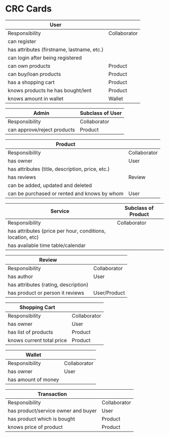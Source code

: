 # CRC Cards

| User                    |                 |
| ----------------------- | --------------- |
| Responsibility                                | Collaborator  |
| can register                                  |               |
| has attributes (firstname, lastname, etc.)    |               |
| can login after being registered              |               |
| can own products                              |  Product      |
| can buy/loan products                         |  Product      |
| has a shopping cart                           |  Product      |
| knows products he has bought/lent             |  Product      |
| knows amount in wallet                        |  Wallet       |

| Admin                    | Subclass of User |
| ------------------------ | ---------------- |
| Responsibility                                | Collaborator  |
| can approve/reject products                   | Product       |

| Product                 |                 |
| ----------------------- | --------------- |
| Responsibility                                    | Collaborator  |
| has owner                                         |  User         |
| has attributes (title, description, price, etc.)  |               |
| has reviews                                       |  Review       |
| can be added, updated and deleted                 |               |
| can be purchased or rented and knows by whom      |  User         |

| Service                 | Subclass of Product |
| ----------------------- | ------------------- |
| Responsibility                                                | Collaborator  |
| has attributes (price per hour, conditions, location, etc)    |               |
| has available time table/calendar                             |               |

| Review                 |                 |
| ---------------------- | --------------- |
| Responsibility                        | Collaborator  |
| has author                            |  User         |
| has attributes (rating, description)  |               |
| has product or person it reviews      |  User/Product |

| Shopping Cart          |                 |
| ---------------------- | --------------- |
| Responsibility                        | Collaborator  |
| has owner                             |  User         |
| has list of products                  |  Product      |
| knows current total price             |  Product      |

| Wallet                 |                 |
| ---------------------- | --------------- |
| Responsibility                        | Collaborator  |
| has owner                             |  User         |
| has amount of money                   |               |

| Transaction            |                 |
| ---------------------- | --------------- |
| Responsibility                        | Collaborator  |
| has product/service owner and buyer   |  User         |
| has product which is bought           |  Product      |
| knows price of product                |  Product      |


